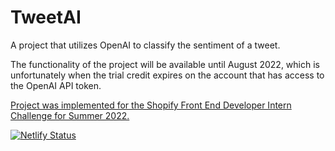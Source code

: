 # TweetAI

A project that utilizes OpenAI to classify the sentiment of a tweet.

The functionality of the project will be available until August 2022, which is unfortunately when the trial credit expires on the account that has access to the OpenAI API token.

<a href='https://docs.google.com/document/d/1O7mCynsz_cBXkEaCFGSZAuvAOY84QVq35l20xJwjOYg/edit'>Project was implemented for the Shopify Front End Developer Intern Challenge for Summer 2022.</a>

[![Netlify Status](https://api.netlify.com/api/v1/badges/8f00a41f-9d20-4010-9172-7e4a081ea9fd/deploy-status)](https://app.netlify.com/sites/tweetai/deploys)


